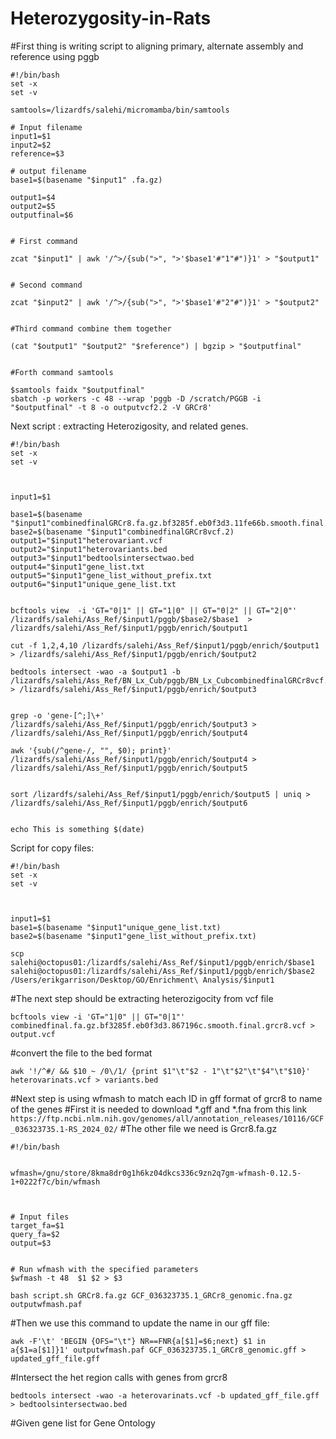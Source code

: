 # Heterozygosity-in-Rats


#First thing is writing script to aligning primary, alternate assembly and reference using pggb

```
#!/bin/bash
set -x
set -v

samtools=/lizardfs/salehi/micromamba/bin/samtools

# Input filename
input1=$1
input2=$2
reference=$3

# output filename
base1=$(basename "$input1" .fa.gz)

output1=$4
output2=$5
outputfinal=$6


# First command

zcat "$input1" | awk '/^>/{sub(">", ">'$base1'#"1"#")}1' > "$output1"


# Second command

zcat "$input2" | awk '/^>/{sub(">", ">'$base1'#"2"#")}1' > "$output2"


#Third command combine them together

(cat "$output1" "$output2" "$reference") | bgzip > "$outputfinal"


#Forth command samtools

$samtools faidx "$outputfinal"
sbatch -p workers -c 48 --wrap 'pggb -D /scratch/PGGB -i "$outputfinal" -t 8 -o outputvcf2.2 -V GRCr8'
```


Next script : extracting Heterozigosity, and related genes.

```
#!/bin/bash
set -x
set -v



input1=$1

base1=$(basename "$input1"combinedfinalGRCr8.fa.gz.bf3285f.eb0f3d3.11fe66b.smooth.final.grcr8.vcf)
base2=$(basename "$input1"combinedfinalGRCr8vcf.2)
output1="$input1"heterovariant.vcf
output2="$input1"heterovariants.bed
output3="$input1"bedtoolsintersectwao.bed
output4="$input1"gene_list.txt
output5="$input1"gene_list_without_prefix.txt
output6="$input1"unique_gene_list.txt


bcftools view  -i 'GT="0|1" || GT="1|0" || GT="0|2" || GT="2|0"' /lizardfs/salehi/Ass_Ref/$input1/pggb/$base2/$base1  > /lizardfs/salehi/Ass_Ref/$input1/pggb/enrich/$output1                                  

cut -f 1,2,4,10 /lizardfs/salehi/Ass_Ref/$input1/pggb/enrich/$output1 > /lizardfs/salehi/Ass_Ref/$input1/pggb/enrich/$output2                                                                                  

bedtools intersect -wao -a $output1 -b /lizardfs/salehi/Ass_Ref/BN_Lx_Cub/pggb/BN_Lx_CubcombinedfinalGRCr8vcf.2/test/updated_gff_file4.gff > /lizardfs/salehi/Ass_Ref/$input1/pggb/enrich/$output3             


grep -o 'gene-[^;]\+' /lizardfs/salehi/Ass_Ref/$input1/pggb/enrich/$output3 > /lizardfs/salehi/Ass_Ref/$input1/pggb/enrich/$output4                                                                            

awk '{sub(/^gene-/, "", $0); print}' /lizardfs/salehi/Ass_Ref/$input1/pggb/enrich/$output4 > /lizardfs/salehi/Ass_Ref/$input1/pggb/enrich/$output5                                                             


sort /lizardfs/salehi/Ass_Ref/$input1/pggb/enrich/$output5 | uniq > /lizardfs/salehi/Ass_Ref/$input1/pggb/enrich/$output6                                                                                      


echo This is something $(date)
```


Script for copy files: 
```
#!/bin/bash
set -x
set -v



input1=$1
base1=$(basename "$input1"unique_gene_list.txt)
base2=$(basename "$input1"gene_list_without_prefix.txt)

scp salehi@octopus01:/lizardfs/salehi/Ass_Ref/$input1/pggb/enrich/$base1 salehi@octopus01:/lizardfs/salehi/Ass_Ref/$input1/pggb/enrich/$base2  /Users/erikgarrison/Desktop/GO/Enrichment\ Analysis/$input1
```
#The next step should be extracting heterozigocity from vcf file

```bcftools view -i 'GT="1|0" || GT="0|1"' combinedfinal.fa.gz.bf3285f.eb0f3d3.867196c.smooth.final.grcr8.vcf > output.vcf```

#convert the file to the bed format

```awk '!/^#/ && $10 ~ /0\/1/ {print $1"\t"$2 - 1"\t"$2"\t"$4"\t"$10}' heterovarinats.vcf > variants.bed```


#Next step is using wfmash to match each ID in gff format of grcr8 to name of the genes
#First it is needed to download *.gff and *.fna from this link ```https://ftp.ncbi.nlm.nih.gov/genomes/all/annotation_releases/10116/GCF_036323735.1-RS_2024_02/```
#The other file we need is Grcr8.fa.gz

```
#!/bin/bash


wfmash=/gnu/store/8kma8dr0g1h6kz04dkcs336c9zn2q7gm-wfmash-0.12.5-1+0222f7c/bin/wfmash



# Input files
target_fa=$1
query_fa=$2
output=$3


# Run wfmash with the specified parameters
$wfmash -t 48  $1 $2 > $3

```

```bash script.sh GRCr8.fa.gz GCF_036323735.1_GRCr8_genomic.fna.gz outputwfmash.paf```

#Then we use this command to update the name in our gff file: 

```awk -F'\t' 'BEGIN {OFS="\t"} NR==FNR{a[$1]=$6;next} $1 in a{$1=a[$1]}1' outputwfmash.paf GCF_036323735.1_GRCr8_genomic.gff > updated_gff_file.gff```

#Intersect the het region calls with genes from grcr8

```bedtools intersect -wao -a heterovarinats.vcf -b updated_gff_file.gff > bedtoolsintersectwao.bed```

#Given gene list for Gene Ontology




